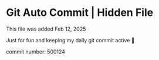 # Git Auto Commit | Hidden File

This file was added Feb 12, 2025

Just for fun and keeping my daily git commit active 🤪

commit number: 500124
